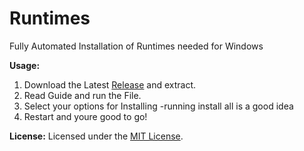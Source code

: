 # Runtimes
Fully Automated Installation of Runtimes needed for Windows

**Usage:**
1. Download the Latest [Release](https://github.com/HardwareGeiler/Runtimes/releases/latest/download/InstallRuntimes.zip) and extract.
2. Read Guide and run the File.
3. Select your options for Installing
    -running install all is a good idea
4. Restart and youre good to go!


**License:**
Licensed under the [MIT License](https://github.com/HardwareGeiler/Runtimes/blob/main/LICENSE).
